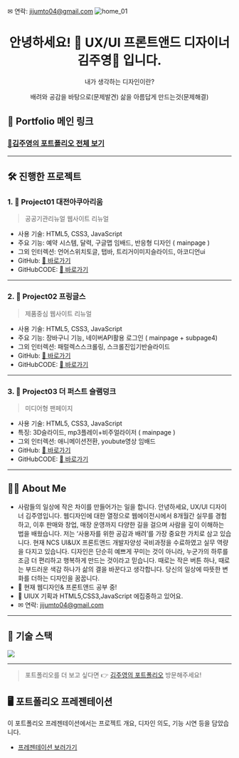 
✉ 연락: jijumto04@gmail.com
![home_01](https://github.com/user-attachments/assets/a164c3c9-24df-4a62-915b-8eddee437d71)

<h1 align="center">안녕하세요! 👋 UX/UI 프론트앤드 디자이너 김주영🌼 입니다.</h1>
<p align="center">내가 생각하는 디자인이란?</p>
<p align="center">
  배려와 공감을 바탕으로(문제발견)
  삶을 아름답게 만드는것(문제해결)
</p>

## 🔗 Portfolio 메인 링크

### [📂김주영의 포트폴리오 전체 보기](https://juyeung.github.io/portfolio/portfolio/index.html)
---

## 🛠️ 진행한 프로젝트

### 1. 📌 **Project01 대전아쿠아리움**
> 공공기관리뉴얼 웹사이트 리뉴얼

- 사용 기술: HTML5, CSS3, JavaScript
- 주요 기능: 예약 시스템, 달력, 구글맵 임배드, 반응형 디자인 ( mainpage )
- 그외 인터렉션: 언어스위치토글, 탭바, 트리거이미지슬라이드, 아코디언ui
- GitHub: [🔗 바로가기](https://juyeung.github.io/portfolio/project001/index.html)
- GitHubCODE: [🔗 바로가기](https://github.com/juyeung/portfolio/blob/main/project001/index.html)

---

### 2. 📌 **Project02 프링글스**
> 제품중심 웹사이트 리뉴얼

- 사용 기술: HTML5, CSS3, JavaScript
- 주요 기능: 장바구니 기능, 네이버API활용 로그인 ( mainpage  + subpage4)
- 그외 인터렉션: 패럴렉스스크롤링, 스크롤진입기반슬라이드
- GitHub: [🔗 바로가기](https://juyeung.github.io/portfolio/project002/index.html)
- GitHubCODE: [🔗 바로가기](https://github.com/juyeung/portfolio/blob/main/project002/index.html)

---

### 3. 📌 **Project03 더 퍼스트 슬램덩크**
> 미디어형 팬페이지

- 사용 기술: HTML5, CSS3, JavaScript
- 특징: 3D슬라이드, mp3플레이+비주얼라이저 ( mainpage )
- 그외 인터렉션: 애니메이션전환, youbute영상 임배드
- GitHub: [🔗 바로가기](https://juyeung.github.io/portfolio/project003/index.html)
- GitHubCODE: [🔗 바로가기](https://github.com/juyeung/portfolio/blob/main/project003/index.html)

---

## 👩‍💻 About Me
- 사람들의 일상에 작은 차이를 만들어가는 일을 합니다.
안녕하세요, UX/UI 디자이너 김주영입니다.
웹디자인에 대한 열정으로 웹에이전시에서 8개월간 실무를 경험하고,
이후 판매와 창업, 매장 운영까지 다양한 길을 걸으며 사람을 깊이 이해하는 법을 배웠습니다.
저는 ‘사용자를 위한 공감과 배려’를 가장 중요한 가치로 삼고 있습니다.
현재 NCS UI&UX 프론트앤드 개발자양성 국비과정을 수료하였고 실무 역량을 다지고 있습니다.
디자인은 단순히 예쁘게 꾸미는 것이 아니라,
누군가의 하루를 조금 더 편리하고 행복하게 만드는 것이라고 믿습니다.
때로는 작은 버튼 하나, 때로는 부드러운 색감 하나가 삶의 결을 바꾼다고 생각합니다.
당신의 일상에 따뜻한 변화를 더하는 디자인을 꿈꿉니다.
- 🔭 현재 웹디자인& 프론트앤드 공부 중!
- 🌱 UIUX 기획과 HTML5,CSS3,JavaScript 에집중하고 있어요.
- ✉ 연락: jijumto04@gmail.com

---

## 🧰 기술 스택

<img src="https://skillicons.dev/icons?i=html,css,js,figma,photoshop,illustrator,github,vscode" />

---

> 포트폴리오를 더 보고 싶다면 👉 [김주영의 포트폴리오](http://jijumto02.dothome.co.kr/) 방문해주세요!

## 🖥️ 포트폴리오 프레젠테이션
이 포트폴리오 프레젠테이션에서는 프로젝트 개요, 디자인 의도, 기능 시연 등을 담았습니다.

- [프레젠테이션 보러가기](https://www.figma.com/proto/P1AC0egpVvdNZ7Q62KKCWX/%ED%8F%AC%ED%8A%B8%ED%8F%B4%EB%A6%AC%EC%98%A4?node-id=257-2312&t=7K1Ie1ns8XrtuQX5-1)

